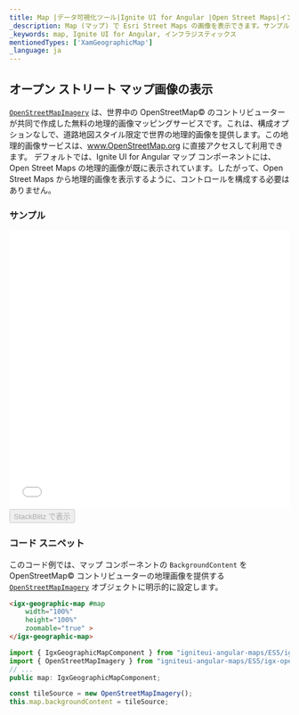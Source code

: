 ```yaml
---
title: Map |データ可視化ツール|Ignite UI for Angular |Open Street Maps|インフラジスティックス
_description: Map (マップ) で Esri Street Maps の画像を表示できます。サンプルと使い方を参照してください。
_keywords: map, Ignite UI for Angular, インフラジスティックス
mentionedTypes: ['XamGeographicMap']
_language: ja
---
```


## オープン ストリート マップ画像の表示

[`OpenStreetMapImagery`](/products/ignite-ui-angular/api/docs/typescript/latest/classes/openstreetmapimagery.html) は、世界中の OpenStreetMap© のコントリビューターが共同で作成した無料の地理的画像マッピングサービスです。これは、構成オプションなしで、道路地図スタイル限定で世界の地理的画像を提供します。この地理的画像サービスは、<a href="http://www.openstreetmap.org" target="_blank">www.OpenStreetMap.org</a> に直接アクセスして利用できます。
デフォルトでは、Ignite UI for Angular マップ コンポーネントには、Open Street Maps の地理的画像が既に表示されています。したがって、Open Street Maps から地理的画像を表示するように、コントロールを構成する必要はありません。

### サンプル

<div class="sample-container loading" style="height: 500px">
    <iframe id="geo-map-display-osm-imagery-iframe" src='{environment:dvDemosBaseUrl}/maps/geo-map-display-osm-imagery' width="100%" height="100%" seamless frameBorder="0" onload="onXPlatSampleIframeContentLoaded(this);"></iframe>
</div>
<div>
    <button data-localize="stackblitz" disabled class="stackblitz-btn" data-iframe-id="geo-map-display-osm-imagery-iframe" data-demos-base-url="{environment:dvDemosBaseUrl}">StackBlitz で表示
    </button>
</div>

<div class="divider--half"></div>

### コード スニペット

このコード例では、マップ コンポーネントの `BackgroundContent` を OpenStreetMap© コントリビューターの地理画像を提供する [`OpenStreetMapImagery`](/products/ignite-ui-angular/api/docs/typescript/latest/classes/openstreetmapimagery.html) オブジェクトに明示的に設定します。

```html
<igx-geographic-map #map
    width="100%"
    height="100%"
    zoomable="true" >
</igx-geographic-map>
```

```ts
import { IgxGeographicMapComponent } from "igniteui-angular-maps/ES5/igx-geographic-map-component";
import { OpenStreetMapImagery } from "igniteui-angular-maps/ES5/igx-open-street-map-imagery";
// ...
public map: IgxGeographicMapComponent;

const tileSource = new OpenStreetMapImagery();
this.map.backgroundContent = tileSource;
```
